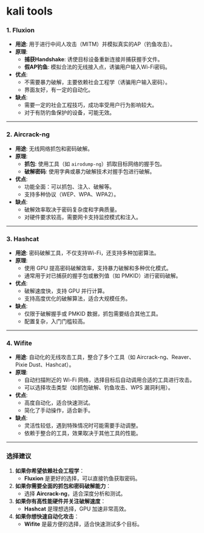 # kali tools

### **1. Fluxion**

- **用途**: 用于进行中间人攻击（MITM）并模拟真实的AP（钓鱼攻击）。
- **原理**:
    - **捕获Handshake**: 诱使目标设备重新连接并捕获握手文件。
    - **假AP钓鱼**: 模拟合法的无线接入点，诱骗用户输入Wi-Fi密码。
- **优点**:
    - 不需要暴力破解，主要依赖社会工程学（诱骗用户输入密码）。
    - 界面友好，有一定的自动化。
- **缺点**:
    - 需要一定的社会工程技巧，成功率受用户行为影响较大。
    - 对于有防钓鱼保护的设备，可能无效。

---

### **2. Aircrack-ng**

- **用途**: 无线网络抓包和密码破解。
- **原理**:
    - **抓包**: 使用工具（如 `airodump-ng`）抓取目标网络的握手包。
    - **破解密码**: 使用字典或暴力破解技术对握手包进行破解。
- **优点**:
    - 功能全面：可以抓包、注入、破解等。
    - 支持多种协议（WEP、WPA、WPA2）。
- **缺点**:
    - 破解效率取决于密码复杂度和字典质量。
    - 对硬件要求较高，需要网卡支持监控模式和注入。

---

### **3. Hashcat**

- **用途**: 密码破解工具，不仅支持Wi-Fi，还支持多种加密算法。
- **原理**:
    - 使用 GPU 提高密码破解效率，支持暴力破解和多种优化模式。
    - 通常用于对已捕获的握手包或散列值（如 PMKID）进行密码破解。
- **优点**:
    - 破解速度快，支持 GPU 并行计算。
    - 支持高度优化的破解算法，适合大规模任务。
- **缺点**:
    - 仅限于破解握手或 PMKID 数据，抓包需要结合其他工具。
    - 配置复杂，入门门槛较高。

---

### **4. Wifite**

- **用途**: 自动化的无线攻击工具，整合了多个工具（如 Aircrack-ng、Reaver、Pixie Dust、Hashcat）。
- **原理**:
    - 自动扫描附近的 Wi-Fi 网络，选择目标后自动调用合适的工具进行攻击。
    - 可以选择攻击类型（如抓包破解、钓鱼攻击、WPS 漏洞利用）。
- **优点**:
    - 高度自动化，适合快速测试。
    - 简化了手动操作，适合新手。
- **缺点**:
    - 灵活性较低，遇到特殊情况时可能需要手动调整。
    - 依赖于整合的工具，效果取决于其他工具的性能。

---

### **选择建议**

1. **如果你希望依赖社会工程学**：
    - **Fluxion** 是更好的选择，可以直接钓鱼获取密码。
2. **如果你需要全面的抓包和密码破解能力**：
    - 选择 **Aircrack-ng**，适合深度分析和测试。
3. **如果你有高性能硬件并关注破解速度**：
    - **Hashcat** 是理想选择，GPU 加速非常高效。
4. **如果你想快速自动化攻击**：
    - **Wifite** 是最方便的选择，适合快速测试多个目标。